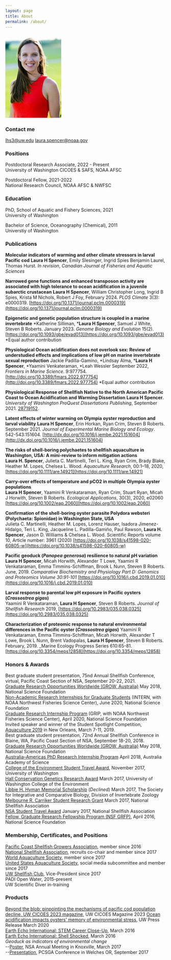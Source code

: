 ```yaml
---
layout: page
title: About
permalink: /about/
---
```


<img src="https://github.com/laurahspencer/LabNotebook/blob/master/images/704Spencer-People.062.jpg?raw=true" alt="head shot" width="175">


### Contact me  
[lhs3@uw.edu](mailto:lhs3@uw.edu)
[laura.spencer@noaa.gov](mailto:laura.spencer@noaa.gov)

### Positions
Postdoctoral Research Associate, 2022 - Present  
University of Washington CICOES & SAFS, NOAA AFSC   

Postdoctoral Fellow, 2021-2022  
National Research Council, NOAA AFSC & NWFSC   

### Education 
PhD, School of Aquatic and Fishery Sciences, 2021  
University of Washington   

Bachelor of Science, Oceanography (Chemical), 2011  
Universtiy of Washington   

### Publications 

**Molecular indicators of warming and other climate stressors in larval Pacific cod**
**Laura H Spencer**, Emily Slesinger, Ingrid Spies Benjamin Laurel, Thomas Hurst. _In revision_, _Canadian Journal of Fisheries and Aquatic Sciences_

**Narrowed gene functions and enhanced transposon activity are associated with high tolerance to ocean acidification in a juvenile subarctic crustacean**
**Laura H Spencer**, William Christopher Long, Ingrid B Spies, Krista M Nichols, Robert J Foy, February 2024. _PLOS Climate_ 3(3): e0000319. [https://doi.org/10.1371/journal.pclm.0000319](https://doi.org/10.1371/journal.pclm.0000319)

**Epigenetic and genetic population structure is coupled in a marine invertebrate**
*Katherine Silliman, ***Laura H Spencer**, Samuel J White, Steven B Roberts. January 2023. _Genome Biology and Evolution_ 15(2). [https://doi.org/10.1093/gbe/evad013](https://doi.org/10.1093/gbe/evad013) *Equal author contribution

**Physiological Ocean acidification does not overlook sex: Review of understudied effects and implications of low pH on marine invertebrate sexual reproduction**
Jackie Padilla-Gamino, *Lindsay Alma, ***Laura H Spencer**, *Yaamini Venkateraman, *Leah Wessler September 2022, _Frontiers in Marine Science_. 9:977754. [http://doi.org/10.3389/fmars.2022.977754](http://doi.org/10.3389/fmars.2022.977754) *Equal author contribution

**Physiological Response of Shellfish Native to the North American Pacific Coast to Ocean Acidification and Warming Dissertation**
**Laura H Spencer**. _University of Washington ProQuest Dissertations Publishing_, September 2021. [28719152](https://search.proquest.com/openview/f8e400884aea330bde41f2da23bfaebe/1?pq-origsite=gscholar&cbl=18750&diss=y).

**Latent effects of winter warming on Olympia oyster reproduction and larval viability**
**Laura H Spencer**, Erin Horkan, Ryan Crim, Steven B Roberts. September 2021. _Journal of Experimental Marine Biology and Ecology_. 542-543:151604. [http://dx.doi.org/10.1016/j.jembe.2021.151604](http://dx.doi.org/10.1016/j.jembe.2021.151604)

**The risks of shell‐boring polychaetes to shellfish aquaculture in Washington, USA: A mini‐review to inform mitigation actions**   
**Laura H. Spencer**, Julieta C. Martinelli, Teri L. King, Ryan Crim, Brady Blake, Heather M. Lopes, Chelsea L. Wood. _Aquaculture Research_, 00:1–18, 2020, [https://doi.org/10.1111/are.14921](https://doi.org/10.1111/are.14921)  

**Carry-over effects of temperature and pCO2 in multiple Olympia oyster populations**   
**Laura H Spencer**, Yaamini R Venkataraman, Ryan Crim, Stuart Ryan, Micah J Horwith, Steven B Roberts. _Ecological Applications_, 30(3), 2020, e02060 [https://doi.org/10.1002/eap.2060](https://doi.org/10.1002/eap.2060)  

**Confirmation of the shell-boring oyster parasite Polydora websteri (Polychaeta: Spionidae) in Washington State, USA**  
Julieta C. Martinelli, Heather M. Lopes, Lorenz Hauser, Isadora Jimenez-Hidalgo, Teri L. King, Jacqueline L. Padilla-Gamiño, Paul Rawson, **Laura H. Spencer**, Jason D. Williams & Chelsea L. Wood. Scientific Reports volume 10, Article number: 3961 (2020) [https://doi.org/10.1038/s41598-020-60805-w](https://doi.org/10.1038/s41598-020-60805-w)  

**Pacific geoduck (_Panopea generosa_) resilience to natural pH variation**   
**Laura H Spencer**, Micah Horwith, Alexander T Lowe, Yaamini R Venkataraman, Emma Timmins-Schiffman, Brook L Nunn, Steven B Roberts. June, 2019. _Comparative Biochemistry and Physiology Part D: Genomics and Proteomics Volume 30:91-101_ [https://doi.org/10.1016/j.cbd.2019.01.010](https://doi.org/10.1016/j.cbd.2019.01.010)  

**Larval response to parental low pH exposure in Pacific oysters (_Crassostrea gigas_)**  
Yaamini R Venkataraman, **Laura H Spencer**, Steven B Roberts. _Journal of Shellfish Research_ 2019, [https://doi.org/10.2983/035.038.0325](https://doi.org/10.2983/035.038.0325)  


**Characterization of proteomic response to natural environmental differences in the Pacific oyster (_Crassostrea gigas_)**  Yaamini R Venkataraman, Emma Timmins-Schiffman, Micah Horwith, Alexander T Lowe, Brook L Nunn, Brent Vadopalas, **Laura H Spencer**, Steven B Roberts. February, 2019. _Marine Ecology Progress Series 610:65-81. [https://doi.org/10.3354/meps12858](https://doi.org/10.3354/meps12858)  


### Honors & Awards
Best graduate student presentation, 75nd Annual Shellfish Conference, virtual, Pacific Coast Section of NSA, September 20-22, 2021.   
[Graduate Research Opportunities Worldwide (GROW, Australia)](https://www.nsf.gov/funding/pgm_summ.jsp?pims_id=504876) May 2018, National Science Foundation  
[Non-Academic Research Internships for Graduate Students](https://www.nsf.gov/pubs/2018/nsf18102/nsf18102.jsp) (INTERN, with NOAA Northwest Fisheries Science Center), June 2020, National Science Foundation   
[Graduate Research Internship Program](https://www.nsf.gov/funding/pgm_summ.jsp?pims_id=505127) (GRIP, with NOAA Northwest Fisheries Science Center), April 2020, National Science Foundation   
Invited speaker and winner of the Student Spotlight Competition, [Aquaculture 2019](https://www.was.org/meeting/code/AQ2019) in New Orleans, March 7-11, 2019.   
Best graduate student presentation, 72nd Annual Shellfish Conference in Blaine, WA, Pacific Coast Section of NSA, September 18-20, 2018.   
[Graduate Research Opportunities Worldwide (GROW, Australia)](https://www.nsf.gov/funding/pgm_summ.jsp?pims_id=504876) May 2018, National Science Foundation  
[Australia–Americas PhD Research Internship Program](https://www.science.org.au/opportunities/travel/grants-and-exchange/2018-australia-americas-phd-research-internship-program) April 2018, Australia Academy of Science   
[College of the Environment Student Travel Award](https://environment.uw.edu/students/student-resources/scholarships-funding/student-travel-meeting-fund/), November 2017, University of Washington  
[Hall Conservation Genetics Research Award](https://environment.uw.edu/news/2017/06/2017-hall-conservation-genetics-research-award-winners-announced/) March 2017, University of Washington College of the Environment  
[Libbie H. Hyman Memorial Scholarship](http://sicb.org/grants/hyman/) (_Declined_) March 2017, The Society for Integrative and Comparative Biology, Division of Invertebrate Zoology  
[Melbourne R. Carriker Student Research Grant](http://www.shellfish.org/the-melbourne-r--carriker-student-research-grant) March 2017, National Shellfish Association  
[NSA Student Travel Award](http://www.shellfish.org/sef-student-presentation-and-travel-awards) January 2017, National Shellfish Association  
[Fellow, Graduate Research Fellowship Program (NSF GRFP)](https://www.nsfgrfp.org/), April 2016, National Science Foundation  

### Membership, Certificates, and Positions  
[Pacific Coast Shellfish Growers Association](http://pcsga.org/), member since 2016  
[National Shellfish Association](http://www.shellfish.org/), recruits co-chair and member since 2017  
[World Aquaculture Society](https://www.was.org/), member since 2017  
[United States Aquaculture Society](http://usaquaculture.org/), social media subcommittee and member since 2017  
[UW Shellfish Club](https://uwshellfishfarm.org/), Vice-President since 2017  
PADI Open Water, 2015-present   
UW Scientific Diver in-training  

### Products  
[Beyond the blob: pinpointing the mechanisms of pacific cod population decline, UW CICOES 2023 magazine](https://cicoes.uw.edu/wp-content/uploads/sites/21/2024/01/CICOES_Magazine_2023.pdf), UW CICOES Magazine 2023 
[Ocean acidification impacts oysters’ memory of environmental stress](https://www.washington.edu/news/2020/03/12/ocean-acidification-impacts-oysters-memory-of-environmental-stress/), UW Press Release March 2020   
[Earth Echo International: STEM Career Close-Up](https://youtu.be/PkqqbPhRMAE), March 2016  
[Earth Echo International: Shell Shocked](https://youtu.be/KG_VOHIbCww), March 2016  
_Geoduck as indicators of environmental change_  
--[Poster](https://figshare.com/articles/Geoduck_as_indicators_of_environmental_change/4892126), NSA Annual Meeting in Knoxville, March 2017  
--[Presentation](https://figshare.com/articles/Geoduck_as_indicators_of_environmental_change/5447302), PCSGA Conference in Welches OR, September 2017
